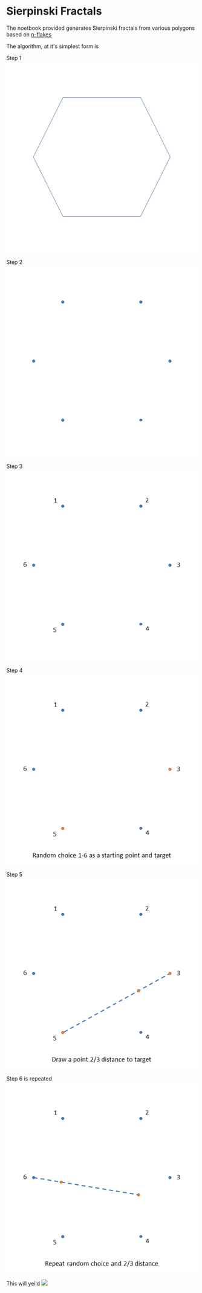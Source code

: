# Sierpinski Fractals
The noetbook provided generates Sierpinski fractals from various polygons based on [n-flakes](https://en.wikipedia.org/wiki/N-flake)

The algorithm, at it's simplest form is

Step 1
![](images/Slide1.PNG)

Step 2
![](images/Slide2.PNG)

Step 3
![](images/Slide3.PNG)

Step 4
![](images/Slide4.PNG)

Step 5
![](images/Slide5.PNG)

Step 6 is repeated
![](images/Slide6.PNG)

This will yeild
![](images/haxa_sns.gif)




